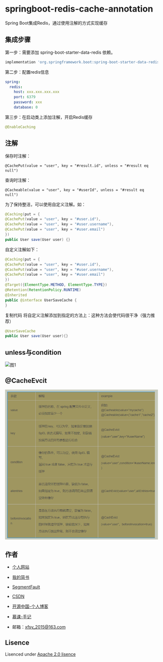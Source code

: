 # springboot-redis-cache-annotation

Spring Boot集成Redis，通过使用注解的方式实现缓存

## 集成步骤

第一步：需要添加 spring-boot-starter-data-redis 依赖。

```groovy
implementation 'org.springframework.boot:spring-boot-starter-data-redis'
```

第二步：配置redis信息

```yaml
spring:
  redis:
    host: xxx.xxx.xxx.xxx
    port: 6379
    password: xxx
    database: 0
```

第三步：在启动类上添加注解，开启Redis缓存

```java
@EnableCaching
```

## 注解

保存时注解：

    @CachePut(value = "user", key = "#result.id", unless = "#result eq null")

查询时注解：

    @Cacheable(value = "user", key = "#userId", unless = "#result eq null")


为了保持整洁，可以使用自定义注解。如：

```java
@Caching(put = {
@CachePut(value = "user", key = "#user.id"),
@CachePut(value = "user", key = "#user.username"),
@CachePut(value = "user", key = "#user.email")
})
public User save(User user) {}
```

自定义注解如下：　

```java
@Caching(put = {
@CachePut(value = "user", key = "#user.id"),
@CachePut(value = "user", key = "#user.username"),
@CachePut(value = "user", key = "#user.email")
})
@Target({ElementType.METHOD, ElementType.TYPE})
@Retention(RetentionPolicy.RUNTIME)
@Inherited
public @interface UserSaveCache {
}
```

复制代码
将自定义注解添加到指定的方法上：这种方法会使代码很干净（强力推荐）

```java
@UserSaveCache
public User save(User user){}
```

## unless与condition

![图1](./images/unless与condition.png) 

## @CacheEvcit

![图2](./images/@CacheEvcit.png)

## 作者

- [个人网站](https://www.fengwenyi.com)

- [我的简书](https://www.jianshu.com/u/c1a1f1fefc78)

- [SegmentFault](https://segmentfault.com/u/fengwenyi)

- [CSDN](https://blog.csdn.net/qq_28336351)

- [开源中国-个人博客](https://my.oschina.net/fengwenyi)

- [慕课-手记](https://www.imooc.com/u/2815937)

- 邮箱：xfsy_2015@163.com

## Lisence

Lisenced under [Apache 2.0 lisence](https://opensource.org/licenses/Apache-2.0)